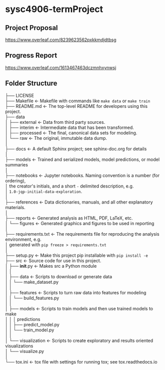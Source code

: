 # sysc4906-termProject
 
## Project Proposal
https://www.overleaf.com/8239623562pxkkmdjdtbsg

## Progress Report
https://www.overleaf.com/1613467463dczmnhxynwsj

## Folder Structure
├── LICENSE <br/>
├── Makefile           <- Makefile with commands like `make data` or `make train`  <br/>
├── README.md          <- The top-level README for developers using this project. <br/>
├── data  <br/>
│   ├── external       <- Data from third party sources.  <br/>
│   ├── interim        <- Intermediate data that has been transformed.  <br/>
│   ├── processed      <- The final, canonical data sets for modeling.  <br/>
│   └── raw            <- The original, immutable data dump.  <br/>
│ <br/>
├── docs               <- A default Sphinx project; see sphinx-doc.org for details <br/>
│ <br/>
├── models             <- Trained and serialized models, model predictions, or model summaries <br/>
│ <br/>
├── notebooks          <- Jupyter notebooks. Naming convention is a number (for ordering), <br/>
│                         the creator's initials, and a short `-` delimited description, e.g. <br/>
│                         `1.0-jqp-initial-data-exploration`. <br/>
│ <br/>
├── references         <- Data dictionaries, manuals, and all other explanatory materials. <br/>
│ <br/>
├── reports            <- Generated analysis as HTML, PDF, LaTeX, etc. <br/>
│   └── figures        <- Generated graphics and figures to be used in reporting <br/>
│ <br/>
├── requirements.txt   <- The requirements file for reproducing the analysis environment, e.g. <br/>
│                         generated with `pip freeze > requirements.txt` <br/>
│ <br/>
├── setup.py           <- Make this project pip installable with `pip install -e` <br/>
├── src                <- Source code for use in this project. <br/>
│   ├── __init__.py    <- Makes src a Python module <br/>
│   │ <br/>
│   ├── data           <- Scripts to download or generate data <br/>
│   │   └── make_dataset.py <br/>
│   │ <br/>
│   ├── features       <- Scripts to turn raw data into features for modeling <br/>
│   │   └── build_features.py <br/>
│   │ <br/>
│   ├── models         <- Scripts to train models and then use trained models to make <br/>
│   │   │                 predictions <br/>
│   │   ├── predict_model.py <br/>
│   │   └── train_model.py <br/>
│   │ <br/>
│   └── visualization  <- Scripts to create exploratory and results oriented visualizations <br/>
│       └── visualize.py <br/>
│ <br/>
└── tox.ini            <- tox file with settings for running tox; see tox.readthedocs.io <br/>
